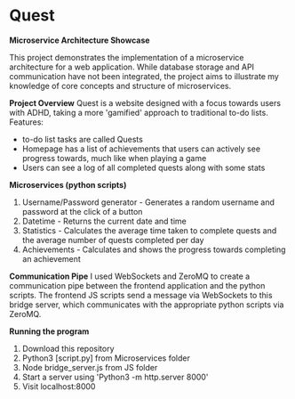 # Quest

**Microservice Architecture Showcase**

This project demonstrates the implementation of a microservice architecture for a web application. While database storage and API communication have not been integrated, the project aims to illustrate my knowledge of core concepts and structure of microservices. 

**Project Overview**
Quest is a website designed with a focus towards users with ADHD, taking a more 'gamified' approach to traditional to-do lists. 
Features:
- to-do list tasks are called Quests
- Homepage has a list of achievements that users can actively see progress towards, much like when playing a game
- Users can see a log of all completed quests along with some stats

**Microservices (python scripts)**
1) Username/Password generator - Generates a random username and password at the click of a button
2) Datetime - Returns the current date and time
3) Statistics - Calculates the average time taken to complete quests and the average number of quests completed per day
4) Achievements - Calculates and shows the progress towards completing an achievement

**Communication Pipe**
I used WebSockets and ZeroMQ to create a communication pipe between the frontend application and the python scripts. 
The frontend JS scripts send a message via WebSockets to this bridge server, which communicates with the appropriate python scripts via ZeroMQ.


**Running the program**
1) Download this repository
2) Python3 [script.py] from Microservices folder
3) Node bridge_server.js from JS folder
4) Start a server using 'Python3 -m http.server 8000'
5) Visit localhost:8000
